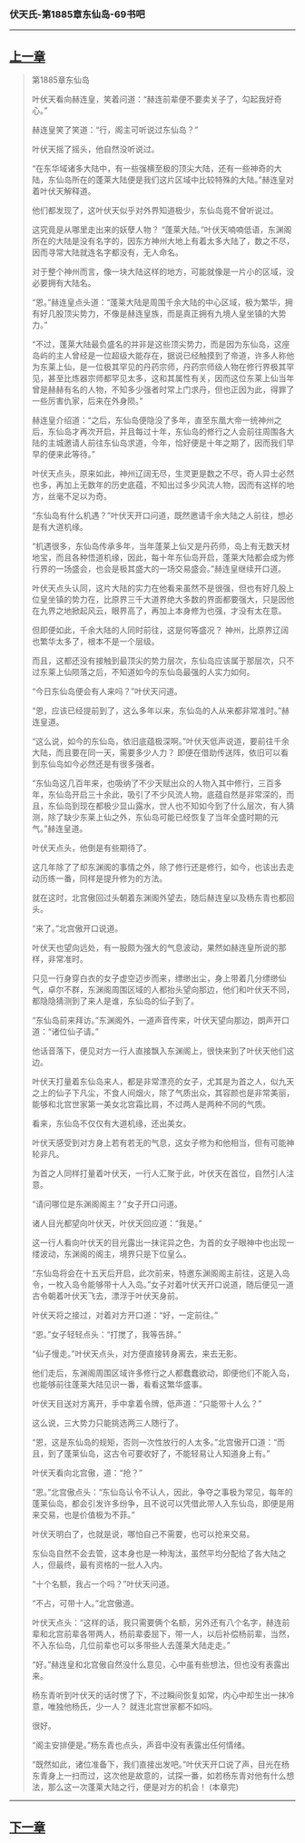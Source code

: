 ### 伏天氏-第1885章东仙岛-69书吧

--------
[上一章](./ea47b280fbe662308f4bc718d35383af.md)
--------


>
>
>
>第1885章东仙岛
>
>叶伏天看向赫连皇，笑着问道：“赫连前辈便不要卖关子了，勾起我好奇心。”
>
>赫连皇笑了笑道：“行，阁主可听说过东仙岛？”
>
>叶伏天摇了摇头，他自然没听说过。
>
>“在东华域诸多大陆中，有一些强横至极的顶尖大陆，还有一些神奇的大陆，东仙岛所在的蓬莱大陆便是我们这片区域中比较特殊的大陆。”赫连皇对着叶伏天解释道。
>
>他们都发现了，这叶伏天似乎对外界知道极少，东仙岛竟不曾听说过。
>
>这究竟是从哪里走出来的妖孽人物？
>“蓬莱大陆。”叶伏天喃喃低语，东渊阁所在的大陆是没有名字的，因东方神州大地上有着太多大陆了，数之不尽，因而寻常大陆就连名字都没有，无人命名。
>
>对于整个神州而言，像一块大陆这样的地方，可能就像是一片小的区域，没必要拥有大陆名。
>
>“恩。”赫连皇点头道：“蓬莱大陆是周围千余大陆的中心区域，极为繁华，拥有好几股顶尖势力，不像是赫连皇族，而是真正拥有九境人皇坐镇的大势力。”
>
>“不过，蓬莱大陆最负盛名的并非是这些顶尖势力，而是因为东仙岛，这座岛屿的主人曾经是一位超级大能存在，据说已经触摸到了帝道，许多人称他为东莱上仙，是一位极其罕见的丹药宗师，丹药宗师级人物在修行界极其罕见，甚至比炼器宗师都罕见太多，这和其属性有关，因而这位东莱上仙当年曾是赫赫有名的人物，不知多少强者时常上门求丹，但也正因为此，得罪了一些厉害仇家，后来在外身陨。”
>
>赫连皇介绍道：“之后，东仙岛便隐没了多年，直至东凰大帝一统神州之后，东仙岛才再次开启，并且每过十年，东仙岛的修行之人会前往周围各大陆的主城邀请人前往东仙岛求道，今年，恰好便是十年之期了，因而我们早早的便来此等待。”
>
>叶伏天点头，原来如此，神州辽阔无尽，生灵更是数之不尽，奇人异士必然也多，再加上无数年的历史底蕴，不知出过多少风流人物，因而有这样的地方，丝毫不足以为奇。
>
>“东仙岛有什么机遇？”叶伏天开口问道，既然邀请千余大陆之人前往，想必是有大道机缘。
>
>“机遇很多，东仙岛传承多年，当年蓬莱上仙又是丹药师，岛上有无数天材地宝，而且各种悟道机缘，因此，每十年东仙岛开启，蓬莱大陆都会成为修行界的一场盛会，也会是极其盛大的一场交易盛会。”赫连皇继续开口道。
>
>叶伏天点头认同，这片大陆的实力在他看来虽然不是很强，但也有好几股上位皇坐镇的势力在，比原界三千大道界绝大多数的界面都要强大，只是因他在九界之地掀起风云，眼界高了，再加上本身修为也强，才没有太在意。
>
>但即便如此，千余大陆的人同时前往，这是何等盛况？
>神州，比原界辽阔也繁华太多了，根本不是一个层级。
>
>而且，这都还没有接触到最顶尖的势力层次，东仙岛应该属于那层次，只不过东莱上仙陨落之后，不知道如今的东仙岛最强的人实力如何。
>
>“今日东仙岛便会有人来吗？”叶伏天问道。
>
>“恩，应该已经提前到了，这么多年以来，东仙岛的人从来都非常准时。”赫连皇道。
>
>“这么说，如今的东仙岛，依旧底蕴极深啊。”叶伏天低声说道，要前往千余大陆，而且要在同一天，需要多少人力？
>即便在借助传送阵，依旧可以看到东仙岛如今必然还是有很多强者。
>
>“东仙岛这几百年来，也吸纳了不少天赋出众的人物入其中修行，三百多年，东仙岛开启三十余此，吸引了不少风流人物，底蕴自然是非常深的，而且，东仙岛到现在都极少显山露水，世人也不知如今到了什么层次，有人猜测，除了缺少东莱上仙之外，东仙岛可能已经恢复了当年全盛时期的元气。”赫连皇道。
>
>叶伏天点头，他倒是有些期待了。
>
>这几年除了了却东渊阁的事情之外，除了修行还是修行，如今，也该出去走动历练一番，同样是提升修为的方法。
>
>就在这时，北宫傲回过头朝着东渊阁外望去，随后赫连皇以及杨东青也都回头。
>
>“来了。”北宫傲开口说道。
>
>叶伏天也望向远处，有一股颇为强大的气息波动，果然如赫连皇所说的那样，非常准时。
>
>只见一行身穿白衣的女子虚空迈步而来，缥缈出尘，身上带着几分缥缈仙气，卓尔不群，东渊阁周围区域的人都抬头望向那边，他们和叶伏天不同，都隐隐猜测到了来人是谁，东仙岛的仙子到了。
>
>“东仙岛前来拜访。”东渊阁外，一道声音传来，叶伏天望向那边，朗声开口道：“诸位仙子请。”
>
>他话音落下，便见对方一行人直接飘入东渊阁上，很快来到了叶伏天他们这边。
>
>叶伏天打量着东仙岛来人，都是非常漂亮的女子，尤其是为首之人，似九天之上的仙子下凡尘，不食人间烟火，除了气质出众，其容颜也是非常美丽，能够和北宫世家第一美女北宫霜比肩，不过两人是两种不同的气质。
>
>看来，东仙岛不仅仅有大道机缘，还出美女。
>
>叶伏天感受到对方身上若有若无的气息，这女子修为和他相当，但有可能神轮非凡。
>
>为首之人同样打量着叶伏天，一行人汇聚于此，叶伏天在首位，自然引人注意。
>
>“请问哪位是东渊阁阁主？”女子开口问道。
>
>诸人目光都望向叶伏天，叶伏天回应道：“我是。”
>
>这一行人看向叶伏天的目光露出一抹诧异之色，为首的女子眼神中也出现一缕波动，东渊阁的阁主，境界只是下位皇么。
>
>“东仙岛将会在十五天后开启，此次前来，特邀东渊阁阁主前往，这是入岛令，一枚入岛令能够带十人入岛。”女子对着叶伏天开口说道，随后便见一道古令朝着叶伏天飞去，漂浮于叶伏天身前。
>
>叶伏天将之接过，对着对方开口道：“好，一定前往。”
>
>“恩。”女子轻轻点头：“打搅了，我等告辞。”
>
>“仙子慢走。”叶伏天点头，对方便直接转身离去，来去无影。
>
>他们走后，东渊阁周围区域许多修行之人都蠢蠢欲动，即便他们不能入岛，也能够前往蓬莱大陆见识一番，看看这繁华盛事。
>
>叶伏天目送对方离开，手中拿着令牌，低声道：“只能带十人么？”
>
>这么说，三大势力只能挑选两三人随行了。
>
>“恩，这是东仙岛的规矩，否则一次性放行的人太多。”北宫傲开口道：“而且，到了蓬莱仙岛，这古令可要收好了，不能轻易让人知道身上有。”
>
>叶伏天看向北宫傲，道：“抢？”
>
>“恩。”北宫傲点头：“东仙岛认令不认人，因此，争夺之事极为常见，每年的蓬莱仙岛，都会引发许多纷争，且不说可以凭借此带人入东仙岛，即便是用来交易，也是价值极为不菲。”
>
>叶伏天明白了，也就是说，哪怕自己不需要，也可以抢来交易。
>
>东仙岛自然不会去管，这本身也是一种淘汰，虽然平均分配给了各大陆之人，但最终，最有资格的一批人入内。
>
>“十个名额，我占一个吗？”叶伏天问道。
>
>“不占，可带十人。”北宫傲道。
>
>叶伏天点头：“这样的话，我只需要俩个名额，另外还有八个名字，赫连前辈和北宫前辈各带两人，杨前辈委屈下，带一人，以后补偿杨前辈，当然，不入东仙岛，几位前辈也可以多带些人去蓬莱大陆走走。”
>
>“好。”赫连皇和北宫傲自然没什么意见，心中虽有些想法，但也没有表露出来。
>
>杨东青听到叶伏天的话时愣了下，不过瞬间恢复如常，内心中却生出一抹冷意，唯独他杨氏，少一人？
>就连北宫世家都不如吗。
>
>很好。
>
>“阁主安排便是。”杨东青也点头，声音中没有表露出任何情绪。
>
>“既然如此，诸位准备下，我们直接出发吧。”叶伏天开口说了声，目光在杨东青身上一扫而过，这次他是故意的，试探一番，如若杨东青对他有什么想法，那么这一次蓬莱大陆之行，便是对方的机会！
>(本章完)
>
>

--------
[下一章](./287320c9d9db036337dc185af768ed38.md)
--------
